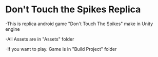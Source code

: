 # Don't Touch the Spikes Replica
-This is replica android game "Don't Touch The Spikes" make in Unity engine

-All Assets are in "Assets" folder

-If you want to play. Game is in "Build Project" folder
